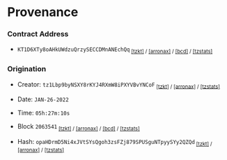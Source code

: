 # Provenance 

### Contract Address 
- `KT1D6XTy8oAHkUWdzuQrzySECCDMnANEchQq`<sub>
    [[tzkt]](https://tzkt.io/KT1D6XTy8oAHkUWdzuQrzySECCDMnANEchQq) /
    [[arronax]](https://arronax.io/tezos/mainnet/accounts/query/eyJmaWVsZHMiOlsiYmxvY2tfbGV2ZWwiLCJhY2NvdW50X2lkIiwiYmFsYW5jZSIsImRlbGVnYXRlX3ZhbHVlIiwic3RvcmFnZSIsImNvdW50ZXIiXSwicHJlZGljYXRlcyI6W3siZmllbGQiOiJhY2NvdW50X2lkIiwib3BlcmF0aW9uIjoiZXEiLCJzZXQiOlsiS1QxRDZYVHk4b0FIa1VXZHp1UXJ6eVNFQ0NETW5BTkVjaFFxIl0sImludmVyc2UiOmZhbHNlfV0sIm9yZGVyQnkiOlt7ImZpZWxkIjoiYmxvY2tfbGV2ZWwiLCJkaXJlY3Rpb24iOiJkZXNjIn1dLCJhZ2dyZWdhdGlvbiI6W10sImxpbWl0Ijo1MDAwfQ) /
    [[bcd]](https://better-call.dev/mainnet/KT1D6XTy8oAHkUWdzuQrzySECCDMnANEchQq) /
    [[tzstats]](https://tzstats.com/KT1D6XTy8oAHkUWdzuQrzySECCDMnANEchQq)</sub>

### Origination 

- Creator: `tz1Lbp9byNSXY8rKYJ4RXmW8iPXYVBvYNCoF`<sub>
      [[tzkt]](https://tzkt.io/tz1Lbp9byNSXY8rKYJ4RXmW8iPXYVBvYNCoF) /
      [[arronax]](https://arronax.io/tezos/mainnet/accounts/query/eyJmaWVsZHMiOlsiYmxvY2tfbGV2ZWwiLCJhY2NvdW50X2lkIiwiYmFsYW5jZSIsImRlbGVnYXRlX3ZhbHVlIiwic3RvcmFnZSIsImNvdW50ZXIiXSwicHJlZGljYXRlcyI6W3siZmllbGQiOiJhY2NvdW50X2lkIiwib3BlcmF0aW9uIjoiZXEiLCJzZXQiOlsidHoxTGJwOWJ5TlNYWThyS1lKNFJYbVc4aVBYWVZCdllOQ29GIl0sImludmVyc2UiOmZhbHNlfV0sIm9yZGVyQnkiOlt7ImZpZWxkIjoiYmxvY2tfbGV2ZWwiLCJkaXJlY3Rpb24iOiJkZXNjIn1dLCJhZ2dyZWdhdGlvbiI6W10sImxpbWl0Ijo1MDAwfQ) /
      [[tzstats]](https://tzstats.com/tz1Lbp9byNSXY8rKYJ4RXmW8iPXYVBvYNCoF)</sub>
- Date: `JAN-26-2022`
- Time: `05h:27m:10s`
- Block `2063541`<sub>
      [[tzkt]](https://tzkt.io/2063541) /
      [[arronax]](https://arronax.io/tezos/mainnet/operations/query/eyJmaWVsZHMiOlsibGV2ZWwiLCJibG9ja19sZXZlbCIsIm9wZXJhdGlvbl9ncm91cF9oYXNoIl0sInByZWRpY2F0ZXMiOlt7ImZpZWxkIjoibGV2ZWwiLCJvcGVyYXRpb24iOiJlcSIsInNldCI6WyIyMDYzNTQxIl0sImludmVyc2UiOmZhbHNlfV0sIm9yZGVyQnkiOlt7ImZpZWxkIjoibGV2ZWwiLCJkaXJlY3Rpb24iOiJkZXNjIn1dLCJhZ2dyZWdhdGlvbiI6W10sImxpbWl0Ijo1MDAwfQ) /
      [[bcd]](https://better-call.dev/mainnet/opg/opaHDrmD5Ni4xJVtSYsQgoh3zsFZj879SPUSguNTpyySYy2QZQd/) /
      [[tzstats]](https://tzstats.com/2063541)</sub>
      
- Hash: `opaHDrmD5Ni4xJVtSYsQgoh3zsFZj879SPUSguNTpyySYy2QZQd`<sub>
      [[tzkt]](https://tzkt.io/opaHDrmD5Ni4xJVtSYsQgoh3zsFZj879SPUSguNTpyySYy2QZQd) /
      [[arronax]](https://arronax.io/tezos/mainnet/operations/query/eyJmaWVsZHMiOlsiYmxvY2tfbGV2ZWwiLCJvcGVyYXRpb25fZ3JvdXBfaGFzaCIsImNvdW50ZXIiLCJjeWNsZSIsImZlZSJdLCJwcmVkaWNhdGVzIjpbeyJmaWVsZCI6Im9wZXJhdGlvbl9ncm91cF9oYXNoIiwib3BlcmF0aW9uIjoiZXEiLCJzZXQiOlsib3BhSERybUQ1Tmk0eEpWdFNZc1Fnb2gzenNGWmo4NzlTUFVTZ3VOVHB5eVNZeTJRWlFkIl0sImludmVyc2UiOmZhbHNlfV0sIm9yZGVyQnkiOlt7ImZpZWxkIjoiYmxvY2tfbGV2ZWwiLCJkaXJlY3Rpb24iOiJkZXNjIn1dLCJhZ2dyZWdhdGlvbiI6W10sImxpbWl0Ijo1MDAwfQ) /
      [[tzstats]](tzstats.com/opaHDrmD5Ni4xJVtSYsQgoh3zsFZj879SPUSguNTpyySYy2QZQd) 


